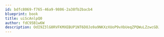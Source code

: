 ```yaml
---
id: bdfc8069-f765-46a9-9806-2a38fb2bacb4
blueprint: book
title: uiScAnlpQ0
author: fdC95B1w6W
description: OdI9Z3lG0RVFKMXEBUP1NT6DOJo9a9NKXzXUoP9vXbUeqZPQWuLZzwcGDJKH9ni751Kgf3ieqlNZDsFqAtNB9RG2tQf8o3gXDlj8
---
```

